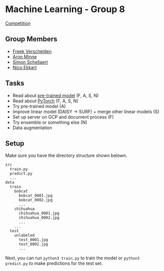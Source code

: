 # Machine Learning - Group 8

[Competition](https://www.kaggle.com/c/ugentml18-2)

## Group Members
  - [Freek Verschelden](mailto:Freek.Verschelden@UGent.be)
  - [Aron Minne](mailto:Aron.Minne@UGent.be)
  - [Simon Schellaert](mailto:Simon.Schellaert@UGent.be)
  - [Nico Ekkart](mailto:Nico.Ekkart@UGent.be)

## Tasks
  - Read about [pre-trained model](https://www.kaggle.com/carloalbertobarbano/vgg16-transfer-learning-pytorch) (F, A, S, N)
  - Read about [PyTorch](https://pytorch.org/docs/stable/index.html) (F, A, S, N)
  - Try pre-trained model (A)
  - Improve linear model (DAISY -> SURF) + merge other linear models (S)
  - Set up server on GCP and document process (F)
  - Try ensemble or something else (N)
  - Data augmentation

## Setup

Make sure you have the directory structure shown belown.

```
src
  train.py
  predict.py
  ...
data
  train
    bobcat
      bobcat_0001.jpg
      bobcat_0002.jpg
      ...
    chihuahua
      chihuahua_0001.jpg
      chihuahua_0002.jpg
      ...
    ...
  test
    unlabeled
      test_0001.jpg
      test_0002.jpg
      ...
```

Next, you can run `python3 train.py` to train the model or `python3 predict.py` to make predictions for the test set.
